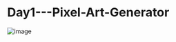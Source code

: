 # Day1---Pixel-Art-Generator
![image](https://user-images.githubusercontent.com/91651054/219864000-c39aaf42-530d-40db-87cf-1c409adde188.png)
